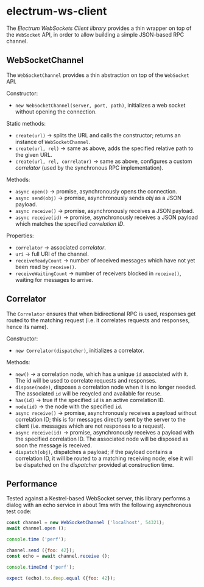 # electrum-ws-client

The _Electrum WebSockets Client library_ provides a thin wrapper on top of
the `WebSocket` API, in order to allow building a simple JSON-based RPC
channel.

## WebSocketChannel

The `WebSocketChannel` provides a thin abstraction on top of the `WebSocket`
API.

Constructor:

* `new WebSocketChannel(server, port, path)`, initializes a web socket without
  opening the connection.

Static methods:

* `create(url)` &rarr; splits the URL and calls the constructor; returns an
  instance of `WebSocketChannel`.
* `create(url, rel)` &rarr; same as above, adds the specified relative path
  to the given URL.
* `create(url, rel, correlator)` &rarr; same as above, configures a custom
  _correlator_ (used by the synchronous RPC implementation).

Methods:

* `async open()` &rarr; promise, asynchronously opens the connection.
* `async send(obj)` &rarr; promise, asynchronously sends _obj_ as a JSON payload.
* `async receive()` &rarr; promise, asynchronously receives a JSON payload.
* `async receive(id)` &rarr; promise, asynchronously receives a JSON payload which
  matches the specified _correlation ID_.

Properties:

* `correlator` &rarr; associated _correlator_.
* `uri` &rarr; full URI of the channel.
* `receiveReadyCount` &rarr; number of received messages which have not yet
  been read by `receive()`.
* `receiveWaitingCount` &rarr; number of receivers blocked in `receive()`,
  waiting for messages to arrive.

## Correlator

The `Correlator` ensures that when bidirectional RPC is used, responses get
routed to the matching request (i.e. it correlates requests and responses,
hence its name).

Constructor:

* `new Correlator(dispatcher)`, initializes a correlator.

Methods:

* `new()` &rarr; a correlation node, which has a unique `id`
  associated with it. The id will be used to correlate requests and responses.
* `dispose(node)`, disposes a correlation node when it is no longer
  needed. The associated `id` will be recycled and available for reuse.
* `has(id)` &rarr; true if the specified `id` is an active correlation ID.
* `node(id)` &rarr; the node with the specified `id`.
* `async receive()` &rarr; promise, asynchronously receives a payload
  without correlation ID; this is for
  messages directly sent by the server to the client (i.e. messages which are
  not responses to a request).
* `async receive(id)` &rarr; promise, asynchronously receives a payload
  with the specified correlation ID.
  The associated node will be disposed as soon the message is received.
* `dispatch(obj)`, dispatches a payload; if the payload contains a
  correlation ID, it will be routed to a matching receiving node; else
  it will be dispatched on the _dispatcher_ provided at construction time.

## Performance

Tested against a Kestrel-based WebSocket server, this library performs a
dialog with an echo service in about 1ms with the following asynchronous
test code:

```js
const channel = new WebSocketChannel ('localhost', 54321);
await channel.open ();

console.time ('perf');

channel.send ({foo: 42});
const echo = await channel.receive ();

console.timeEnd ('perf');

expect (echo).to.deep.equal ({foo: 42});
```
